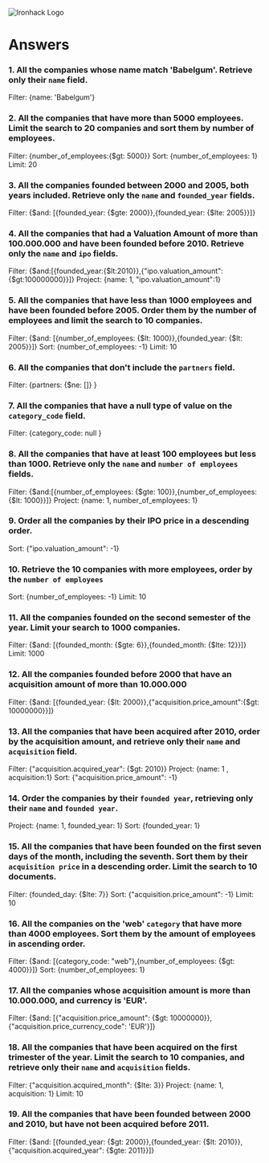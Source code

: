 ![Ironhack Logo](https://i.imgur.com/1QgrNNw.png)

# Answers

### 1. All the companies whose name match 'Babelgum'. Retrieve only their `name` field.

Filter: {name: 'Babelgum'}

### 2. All the companies that have more than 5000 employees. Limit the search to 20 companies and sort them by **number of employees**.

Filter: {number_of_employees:{\$gt: 5000}}
Sort: {number_of_employees: 1}
Limit: 20

### 3. All the companies founded between 2000 and 2005, both years included. Retrieve only the `name` and `founded_year` fields.

Filter: {$and: [{founded_year: {$gte: 2000}},{founded_year: {\$lte: 2005}}]}

### 4. All the companies that had a Valuation Amount of more than 100.000.000 and have been founded before 2010. Retrieve only the `name` and `ipo` fields.

Filter: {$and:[{founded_year:{$lt:2010}},{"ipo.valuation_amount":{\$gt:100000000}}]}
Project: {name: 1, "ipo.valuation_amount":1}

### 5. All the companies that have less than 1000 employees and have been founded before 2005. Order them by the number of employees and limit the search to 10 companies.

Filter: {$and: [{number_of_employees: {$lt: 1000}},{founded_year: {\$lt: 2005}}]}
Sort: {number_of_employees: -1}
Limit: 10

### 6. All the companies that don't include the `partners` field.

Filter: {partners: {\$ne: []} }

### 7. All the companies that have a null type of value on the `category_code` field.

Filter: {category_code: null }

### 8. All the companies that have at least 100 employees but less than 1000. Retrieve only the `name` and `number of employees` fields.

Filter: {$and:[{number_of_employees: {$gte: 100}},{number_of_employees: {\$lt: 1000}}]}
Project: {name: 1, number_of_employees: 1}

### 9. Order all the companies by their IPO price in a descending order.

Sort: {"ipo.valuation_amount": -1}

### 10. Retrieve the 10 companies with more employees, order by the `number of employees`

Sort: {number_of_employees: -1}
Limit: 10

### 11. All the companies founded on the second semester of the year. Limit your search to 1000 companies.

Filter: {$and: [{founded_month: {$gte: 6}},{founded_month: {\$lte: 12}}]}
Limit: 1000

### 12. All the companies founded before 2000 that have an acquisition amount of more than 10.000.000

Filter: {$and: [{founded_year: {$lt: 2000}},{"acquisition.price_amount":{\$gt: 10000000}}]}

### 13. All the companies that have been acquired after 2010, order by the acquisition amount, and retrieve only their `name` and `acquisition` field.

Filter: {"acquisition.acquired_year": {\$gt: 2010}}
Project: {name: 1 , acquisition:1}
Sort: {"acquisition.price_amount": -1}

### 14. Order the companies by their `founded year`, retrieving only their `name` and `founded year`.

Project: {name: 1, founded_year: 1}
Sort: {founded_year: 1}

### 15. All the companies that have been founded on the first seven days of the month, including the seventh. Sort them by their `acquisition price` in a descending order. Limit the search to 10 documents.

Filter: {founded_day: {\$lte: 7}}
Sort: {"acquisition.price_amount": -1}
Limit: 10

### 16. All the companies on the 'web' `category` that have more than 4000 employees. Sort them by the amount of employees in ascending order.

Filter: {$and: [{category_code: "web"},{number_of_employees: {$gt: 4000}}]}
Sort: {number_of_employees: 1}

### 17. All the companies whose acquisition amount is more than 10.000.000, and currency is 'EUR'.

Filter: {$and: [{"acquisition.price_amount": {$gt: 10000000}},{"acquisition.price_currency_code": 'EUR'}]}

### 18. All the companies that have been acquired on the first trimester of the year. Limit the search to 10 companies, and retrieve only their `name` and `acquisition` fields.

Filter: {"acquisition.acquired_month": {\$lte: 3}}
Project: {name: 1, acquisition: 1}
Limit: 10

### 19. All the companies that have been founded between 2000 and 2010, but have not been acquired before 2011.

Filter: {$and: [{founded_year: {$gt: 2000}},{founded_year: {$lt: 2010}},{"acquisition.acquired_year": {$gte: 2011}}]}
